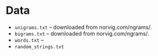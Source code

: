 # Data

* `unigrams.txt` – downloaded from norvig.com/ngrams/.
* `bigrams.txt` – downloaded from norvig.com/ngrams/.
* `words.txt` –
* `random_strings.txt`
